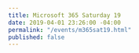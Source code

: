 ```yaml
---
title: Microsoft 365 Saturday 19
date: 2019-04-01 23:26:00 -04:00
permalink: "/events/m365sat19.html"
published: false
---
```


